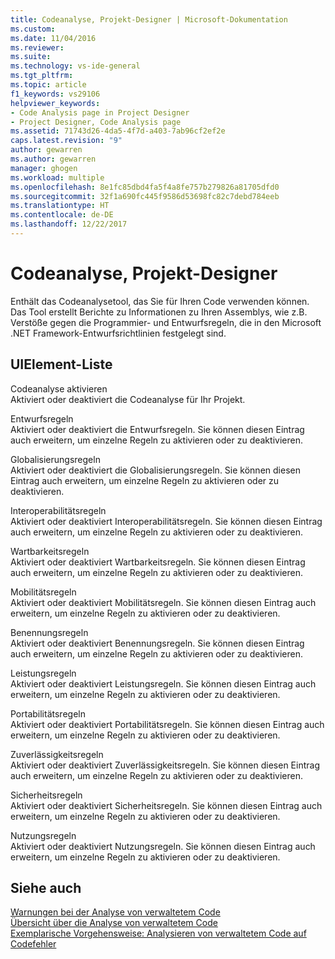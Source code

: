 ```yaml
---
title: Codeanalyse, Projekt-Designer | Microsoft-Dokumentation
ms.custom: 
ms.date: 11/04/2016
ms.reviewer: 
ms.suite: 
ms.technology: vs-ide-general
ms.tgt_pltfrm: 
ms.topic: article
f1_keywords: vs29106
helpviewer_keywords:
- Code Analysis page in Project Designer
- Project Designer, Code Analysis page
ms.assetid: 71743d26-4da5-4f7d-a403-7ab96cf2ef2e
caps.latest.revision: "9"
author: gewarren
ms.author: gewarren
manager: ghogen
ms.workload: multiple
ms.openlocfilehash: 8e1fc85dbd4fa5f4a8fe757b279826a81705dfd0
ms.sourcegitcommit: 32f1a690fc445f9586d53698fc82c7debd784eeb
ms.translationtype: HT
ms.contentlocale: de-DE
ms.lasthandoff: 12/22/2017
---
```

# <a name="code-analysis-project-designer"></a>Codeanalyse, Projekt-Designer
Enthält das Codeanalysetool, das Sie für Ihren Code verwenden können. Das Tool erstellt Berichte zu Informationen zu Ihren Assemblys, wie z.B. Verstöße gegen die Programmier- und Entwurfsregeln, die in den Microsoft .NET Framework-Entwurfsrichtlinien festgelegt sind.  
  
## <a name="uielement-list"></a>UIElement-Liste  
 Codeanalyse aktivieren  
 Aktiviert oder deaktiviert die Codeanalyse für Ihr Projekt.  
  
 Entwurfsregeln  
 Aktiviert oder deaktiviert die Entwurfsregeln. Sie können diesen Eintrag auch erweitern, um einzelne Regeln zu aktivieren oder zu deaktivieren.  
  
 Globalisierungsregeln  
 Aktiviert oder deaktiviert die Globalisierungsregeln. Sie können diesen Eintrag auch erweitern, um einzelne Regeln zu aktivieren oder zu deaktivieren.  
  
 Interoperabilitätsregeln  
 Aktiviert oder deaktiviert Interoperabilitätsregeln. Sie können diesen Eintrag auch erweitern, um einzelne Regeln zu aktivieren oder zu deaktivieren.  
  
 Wartbarkeitsregeln  
 Aktiviert oder deaktiviert Wartbarkeitsregeln. Sie können diesen Eintrag auch erweitern, um einzelne Regeln zu aktivieren oder zu deaktivieren.  
  
 Mobilitätsregeln  
 Aktiviert oder deaktiviert Mobilitätsregeln. Sie können diesen Eintrag auch erweitern, um einzelne Regeln zu aktivieren oder zu deaktivieren.  
  
 Benennungsregeln  
 Aktiviert oder deaktiviert Benennungsregeln. Sie können diesen Eintrag auch erweitern, um einzelne Regeln zu aktivieren oder zu deaktivieren.  
  
 Leistungsregeln  
 Aktiviert oder deaktiviert Leistungsregeln. Sie können diesen Eintrag auch erweitern, um einzelne Regeln zu aktivieren oder zu deaktivieren.  
  
 Portabilitätsregeln  
 Aktiviert oder deaktiviert Portabilitätsregeln. Sie können diesen Eintrag auch erweitern, um einzelne Regeln zu aktivieren oder zu deaktivieren.  
  
 Zuverlässigkeitsregeln  
 Aktiviert oder deaktiviert Zuverlässigkeitsregeln. Sie können diesen Eintrag auch erweitern, um einzelne Regeln zu aktivieren oder zu deaktivieren.  
  
 Sicherheitsregeln  
 Aktiviert oder deaktiviert Sicherheitsregeln. Sie können diesen Eintrag auch erweitern, um einzelne Regeln zu aktivieren oder zu deaktivieren.  
  
 Nutzungsregeln  
 Aktiviert oder deaktiviert Nutzungsregeln. Sie können diesen Eintrag auch erweitern, um einzelne Regeln zu aktivieren oder zu deaktivieren.  
  
## <a name="see-also"></a>Siehe auch  
 [Warnungen bei der Analyse von verwaltetem Code](../../code-quality/code-analysis-for-managed-code-warnings.md)   
 [Übersicht über die Analyse von verwaltetem Code](../../code-quality/code-analysis-for-managed-code-overview.md)   
 [Exemplarische Vorgehensweise: Analysieren von verwaltetem Code auf Codefehler](../../code-quality/walkthrough-analyzing-managed-code-for-code-defects.md)